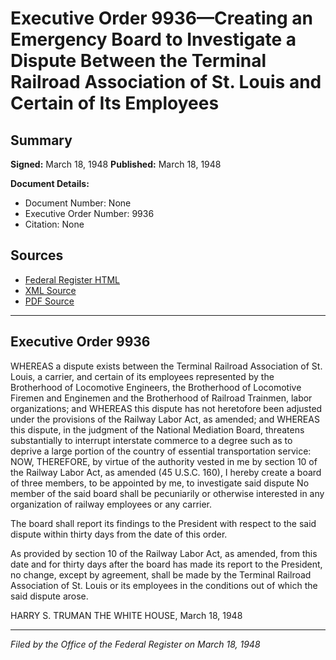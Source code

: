 # Executive Order 9936—Creating an Emergency Board to Investigate a Dispute Between the Terminal Railroad Association of St. Louis and Certain of Its Employees

## Summary

**Signed:** March 18, 1948
**Published:** March 18, 1948

**Document Details:**
- Document Number: None
- Executive Order Number: 9936
- Citation: None

## Sources
- [Federal Register HTML](https://www.presidency.ucsb.edu/documents/executive-order-9936-creating-emergency-board-investigate-dispute-between-the-terminal)
- [XML Source](None)
- [PDF Source](None)

---

## Executive Order 9936

WHEREAS a dispute exists between the Terminal Railroad Association of St. Louis, a carrier, and certain of its employees represented by the Brotherhood of Locomotive Engineers, the Brotherhood of Locomotive Firemen and Enginemen and the Brotherhood of Railroad Trainmen, labor organizations; and
WHEREAS this dispute has not heretofore been adjusted under the provisions of the Railway Labor Act, as amended; and
WHEREAS this dispute, in the judgment of the National Mediation Board, threatens substantially to interrupt interstate commerce to a degree such as to deprive a large portion of the country of essential transportation service:
NOW, THEREFORE, by virtue of the authority vested in me by section 10 of the Railway Labor Act, as amended (45 U.S.C. 160), I hereby create a board of three members, to be appointed by me, to investigate said dispute No member of the said board shall be pecuniarily or otherwise interested in any organization of railway employees or any carrier.

The board shall report its findings to the President with respect to the said dispute within thirty days from the date of this order.

As provided by section 10 of the Railway Labor Act, as amended, from this date and for thirty days after the board has made its report to the President, no change, except by agreement, shall be made by the Terminal Railroad Association of St. Louis or its employees in the conditions out of which the said dispute arose.

HARRY S. TRUMAN
THE WHITE HOUSE,
March 18, 1948

---

*Filed by the Office of the Federal Register on March 18, 1948*

